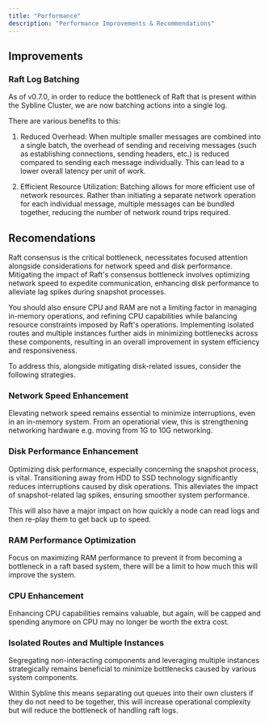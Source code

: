```yaml
---
title: "Performance"
description: "Performance Improvements & Recommendations"
---
```


## Improvements

### Raft Log Batching

As of v0.7.0, in order to reduce the bottleneck of Raft that is present within the Sybline Cluster, we are now batching actions into a single log.

There are various benefits to this:

1. Reduced Overhead: When multiple smaller messages are combined into a single batch, the overhead of sending and receiving messages (such as establishing connections, sending headers, etc.) is reduced compared to sending each message individually. This can lead to a lower overall latency per unit of work.

2. Efficient Resource Utilization: Batching allows for more efficient use of network resources. Rather than initiating a separate network operation for each individual message, multiple messages can be bundled together, reducing the number of network round trips required.


## Recomendations

Raft consensus is the critical bottleneck, necessitates focused attention alongside considerations for network speed and disk performance. Mitigating the impact of Raft's consensus bottleneck involves optimizing network speed to expedite communication, enhancing disk performance to alleviate lag spikes during snapshot processes.

You should also ensure CPU and RAM are not a limiting factor in managing in-memory operations, and refining CPU capabilities while balancing resource constraints imposed by Raft's operations. Implementing isolated routes and multiple instances further aids in minimizing bottlenecks across these components, resulting in an overall improvement in system efficiency and responsiveness.

To address this, alongside mitigating disk-related issues, consider the following strategies.

### Network Speed Enhancement

Elevating network speed remains essential to minimize interruptions, even in an in-memory system. From an operational view, this is strengthening networking hardware e.g. moving from 1G to 10G networking.

### Disk Performance Enhancement

Optimizing disk performance, especially concerning the snapshot process, is vital. Transitioning away from HDD to SSD technology significantly reduces interruptions caused by disk operations. This alleviates the impact of snapshot-related lag spikes, ensuring smoother system performance.

This will also have a major impact on how quickly a node can read logs and then re-play them to get back up to speed.

### RAM Performance Optimization

Focus on maximizing RAM performance to prevent it from becoming a bottleneck in a raft based system, there will be a limit to how much this will improve the system.

### CPU Enhancement

Enhancing CPU capabilities remains valuable, but again, will be capped and spending anymore on CPU may no longer be worth the extra cost. 

### Isolated Routes and Multiple Instances

Segregating non-interacting components and leveraging multiple instances strategically remains beneficial to minimize bottlenecks caused by various system components. 

Within Sybline this means separating out queues into their own clusters if they do not need to be together, this will increase operational complexity but will reduce the bottleneck of handling raft logs.